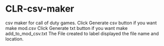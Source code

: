 # CLR-csv-maker
csv maker for call of duty games.
Click Generate csv button if you want make mod.csv
Click Generate txt button if you want make add_to_mod_csv.txt
The File created to label displayed the file name and location.
